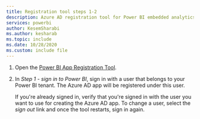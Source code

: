 ```yaml
---
title: Registration tool steps 1-2
description: Azure AD registration tool for Power BI embedded analytics, steps 1-2
services: powerbi
author: KesemSharabi
ms.author: kesharab
ms.topic: include
ms.date: 10/28/2020
ms.custom: include file
---
```


1. Open the [Power BI App Registration Tool](https://app.powerbi.com/embedsetup).

2. In *Step 1 - sign in to Power BI*, sign in with a user that belongs to your Power BI tenant. The Azure AD app will be registered under this user.

    If you're already signed in, verify that you're signed in with the user you want to use for creating the Azure AD app. To change a user, select the *sign out* link and once the tool restarts, sign in again.